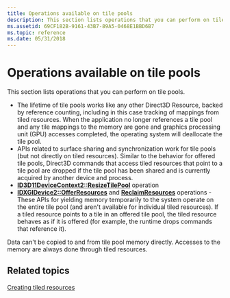 ```yaml
---
title: Operations available on tile pools
description: This section lists operations that you can perform on tile pools.
ms.assetid: 69CF182B-9161-43B7-89A5-0468E1BBD6B7
ms.topic: reference
ms.date: 05/31/2018
---
```


# Operations available on tile pools

This section lists operations that you can perform on tile pools.

-   The lifetime of tile pools works like any other Direct3D Resource, backed by reference counting, including in this case tracking of mappings from tiled resources. When the application no longer references a tile pool and any tile mappings to the memory are gone and graphics processing unit (GPU) accesses completed, the operating system will deallocate the tile pool.
-   APIs related to surface sharing and synchronization work for tile pools (but not directly on tiled resources). Similar to the behavior for offered tile pools, Direct3D commands that access tiled resources that point to a tile pool are dropped if the tile pool has been shared and is currently acquired by another device and process.
-   [**ID3D11DeviceContext2::ResizeTilePool**](/windows/desktop/api/D3D11_2/nf-d3d11_2-id3d11devicecontext2-resizetilepool) operation
-   [**IDXGIDevice2::OfferResources**](/windows/desktop/api/dxgi1_2/nf-dxgi1_2-idxgidevice2-offerresources) and [**ReclaimResources**](/windows/desktop/api/dxgi1_2/nf-dxgi1_2-idxgidevice2-reclaimresources) operations - These APIs for yielding memory temporarily to the system operate on the entire tile pool (and aren't available for individual tiled resources). If a tiled resource points to a tile in an offered tile pool, the tiled resource behaves as if it is offered (for example, the runtime drops commands that reference it).

Data can't be copied to and from tile pool memory directly. Accesses to the memory are always done through tiled resources.

## Related topics

<dl> <dt>

[Creating tiled resources](creating-tiled-resources.md)
</dt> </dl>

 

 

